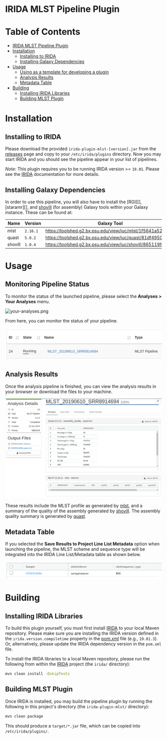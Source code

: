 # IRIDA MLST Pipeline Plugin

# Table of Contents

   * [IRIDA MLST Pipeline Plugin](#irida-mlst-pipeline-plugin)
   * [Installation](#buildingpackaging)
      * [Installing to IRIDA](#installing-to-irida)
      * [Installing Galaxy Dependencies](#installing-galaxy-dependencies)
   * [Usage](#usage)
      * [Using as a template for developing a plugin](#monitoring-pipeline-status)
      * [Analysis Results](#analysis-results)
      * [Metadata Table](#metadata-table)
   * [Building](#building)
      * [Installing IRIDA Libraries](#installing-irida-libraries)
      * [Building MLST Plugin](#building-mlst-plugin)

# Installation

## Installing to IRIDA

Please download the provided `irida-plugin-mlst-[version].jar` from the [releases][] page and copy to your `/etc/irida/plugins` directory.  Now you may start IRIDA and you should see the pipeline appear in your list of pipelines.

*Note:* This plugin requires you to be running IRIDA version >= `19.01`. Please see the [IRIDA][] documentation for more details.

## Installing Galaxy Dependencies

In order to use this pipeline, you will also have to install the [RGI][], [staramr][], and [shovill][] (for assembly) Galaxy tools within your Galaxy instance. These can be found at:

| Name    | Version  | Galaxy Tool                                                    |
|---------|----------|----------------------------------------------------------------|
| mlst    | `2.16.1` | <https://toolshed.g2.bx.psu.edu/view/iuc/mlst/1f5641a52664>    |
| quast   | `5.0.2`  | <https://toolshed.g2.bx.psu.edu/view/iuc/quast/81df4950d65b>   |
| shovill | `1.0.4`  | <https://toolshed.g2.bx.psu.edu/view/iuc/shovill/865119fcb694> |

# Usage

## Monitoring Pipeline Status

To monitor the status of the launched pipeline, please select the **Analyses > Your Analyses** menu.

![your-analyses.png][]

From here, you can monitor the status of your pipeline.

![mlst-monitor-analyses.png][]

## Analysis Results

Once the analysis pipeline is finished, you can view the analysis results in your browser or download the files to your machine.

![mlst-results.png][]

These results include the MLST profile as generated by [mlst][], and a summary of the quality of the assembly generated by [shovill][]. 
The assembly quality summary is generated by [quast][].

## Metadata Table

If you selected the **Save Results to Project Line List Metadata** option when launching the pipeline, the MLST scheme and sequence type will be integrated into the IRIDA Line List/Metadata table as shown below.

![mlst-metadata.png][]

# Building

## Installing IRIDA Libraries

To build this plugin yourself, you must first install [IRIDA][] to your local Maven repository. Please make sure you are installing the IRIDA version defined in the `irida.version.compiletime` property in the [pom.xml][] file (e.g., `19.01.3`). Or, alternatively, please update the IRIDA dependency version in the `pom.xml` file.

To install the IRIDA libraries to a local Maven repository, please run the following from within the [IRIDA][] project (the `irida/` directory):

```bash
mvn clean install -DskipTests
```

## Building MLST Plugin

Once IRIDA is installed, you may build the pipeline plugin by running the following in this project's directory (the `irida-plugin-mlst/` directory):

```bash
mvn clean package
```

This should produce a `target/*.jar` file, which can be copied into `/etc/irida/plugins/`.


[maven]: https://maven.apache.org/
[IRIDA]: http://irida.ca/
[Galaxy]: https://galaxyproject.org/
[Java]: https://www.java.com/
[mlst]: https://github.com/tseemann/mlst
[shovill]: https://github.com/tseemann/shovill
[quast]: https://github.com/ablab/quast
[irida-pipeline]: https://irida.corefacility.ca/documentation/developer/tools/pipelines/
[irida-pipeline-galaxy]: https://irida.corefacility.ca/documentation/developer/tools/pipelines/#galaxy-workflow-development
[irida-wf-ga2xml]: https://github.com/phac-nml/irida-wf-ga2xml
[pom.xml]: pom.xml
[workflows-dir]: src/main/resources/workflows
[workflow-structure]: src/main/resources/workflows/0.1.0/irida_workflow_structure.ga
[example-plugin-java]: src/main/java/org/publichealthbioinformatics/irida/plugins/MLSTPlugin.java
[irida-plugin-java]: https://github.com/phac-nml/irida/tree/development/src/main/java/ca/corefacility/bioinformatics/irida/plugins/IridaPlugin.java
[irida-updater]: src/main/java/org/publichealthbioinformatics/irida/plugins/MLSTPluginUpdater.java
[irida-setup]: https://irida.corefacility.ca/documentation/administrator/index.html
[properties]: https://en.wikipedia.org/wiki/.properties
[messages]: src/main/resources/workflows/0.1.0/messages_en.properties
[your-analyses.png]: doc/images/your-analyses.png
[mlst-monitor-analyses.png]: doc/images/mlst-monitor-analyses.png
[mlst-results.png]: doc/images/mlst-results.png
[mlst-pipeline.png]: doc/images/mlst-pipeline.png
[mlst-metadata.png]: doc/images/mlst-metadata.png
[releases]: https://github.com/public-health-bioinformatics/irida-plugin-mlst/releases
